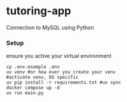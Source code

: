 # tutoring-app
Connection to MySQL using Python

### Setup

ensure you active your virtual environment

```
cp .env.example .env
uv venv #or how ever you create your venv
#activate venv, OS specific
uv pip install -r requirements.txt #uv sync
docker compose up -d
uv run main.py
```
